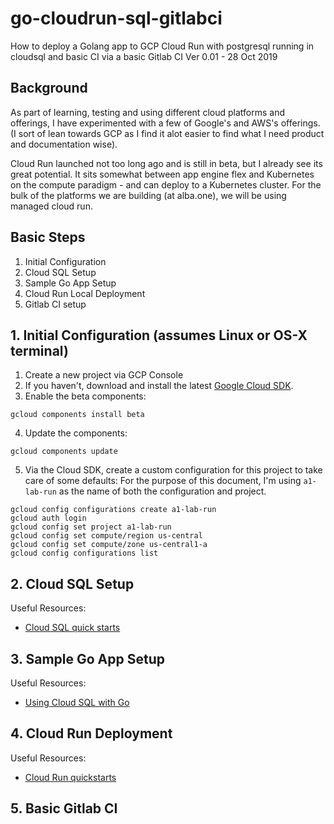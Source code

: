 # go-cloudrun-sql-gitlabci
How to deploy a Golang app to GCP Cloud Run with postgresql running in cloudsql and basic CI via a basic Gitlab CI
Ver 0.01 - 28 Oct 2019

## Background
As part of learning, testing and using different cloud platforms and offerings, I have experimented with a few of Google's and AWS's offerings. (I sort of lean towards GCP as I find it alot easier to find what I need product and documentation wise). 

Cloud Run launched not too long ago and is still in beta, but I already see its great potential. It sits somewhat between app engine flex and Kubernetes on the compute paradigm - and can deploy to a Kubernetes cluster. For the bulk of the platforms we are building (at alba.one), we will be using managed cloud run.

## Basic Steps
1. Initial Configuration
2. Cloud SQL Setup
3. Sample Go App Setup
4. Cloud Run Local Deployment
5. Gitlab CI setup


## 1. Initial Configuration (assumes Linux or OS-X terminal)
1) Create a new project via GCP Console
2) If you haven't, download and install the latest [Google Cloud SDK](https://cloud.google.com/sdk/docs/).
3) Enable the beta components:
```
gcloud components install beta
```
4) Update the components:
```
gcloud components update
```
5) Via the Cloud SDK, create a custom configuration for this project to take care of some defaults:
For the purpose of this document, I'm using ``a1-lab-run`` as the name of both the configuration and project. 

```
gcloud config configurations create a1-lab-run
gcloud auth login 
gcloud config set project a1-lab-run
gcloud config set compute/region us-central
gcloud config set compute/zone us-central1-a
gcloud config configurations list
```

## 2. Cloud SQL Setup
Useful Resources:
- [Cloud SQL quick starts](https://cloud.google.com/sql/docs/postgres/quickstarts)

## 3. Sample Go App Setup 
Useful Resources:
- [Using Cloud SQL with Go](https://cloud.google.com/go/getting-started/using-cloud-sql)

## 4. Cloud Run Deployment
Useful Resources:
- [Cloud Run quickstarts](https://cloud.google.com/run/docs/quickstarts?hl=en_GB&_ga=2.100862087.-704505203.1547643049)

## 5. Basic Gitlab CI
